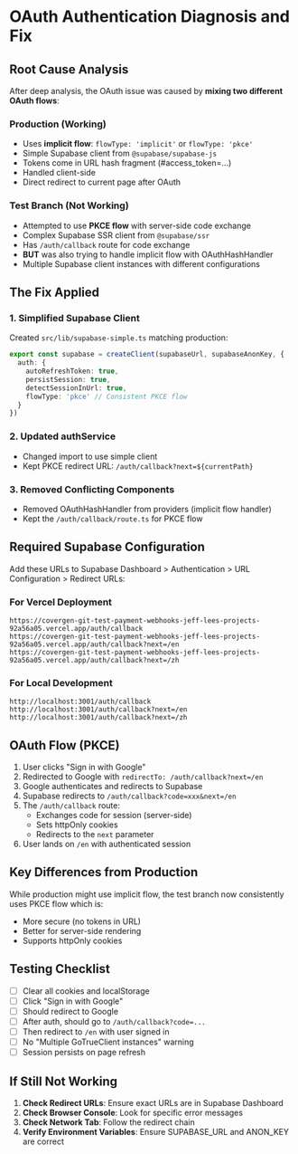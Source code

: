 # OAuth Authentication Diagnosis and Fix

## Root Cause Analysis

After deep analysis, the OAuth issue was caused by **mixing two different OAuth flows**:

### Production (Working)
- Uses **implicit flow**: `flowType: 'implicit'` or `flowType: 'pkce'`
- Simple Supabase client from `@supabase/supabase-js`
- Tokens come in URL hash fragment (#access_token=...)
- Handled client-side
- Direct redirect to current page after OAuth

### Test Branch (Not Working)
- Attempted to use **PKCE flow** with server-side code exchange
- Complex Supabase SSR client from `@supabase/ssr`
- Has `/auth/callback` route for code exchange
- **BUT** was also trying to handle implicit flow with OAuthHashHandler
- Multiple Supabase client instances with different configurations

## The Fix Applied

### 1. Simplified Supabase Client
Created `src/lib/supabase-simple.ts` matching production:
```typescript
export const supabase = createClient(supabaseUrl, supabaseAnonKey, {
  auth: {
    autoRefreshToken: true,
    persistSession: true,
    detectSessionInUrl: true,
    flowType: 'pkce' // Consistent PKCE flow
  }
})
```

### 2. Updated authService
- Changed import to use simple client
- Kept PKCE redirect URL: `/auth/callback?next=${currentPath}`

### 3. Removed Conflicting Components
- Removed OAuthHashHandler from providers (implicit flow handler)
- Kept the `/auth/callback/route.ts` for PKCE flow

## Required Supabase Configuration

Add these URLs to Supabase Dashboard > Authentication > URL Configuration > Redirect URLs:

### For Vercel Deployment
```
https://covergen-git-test-payment-webhooks-jeff-lees-projects-92a56a05.vercel.app/auth/callback
https://covergen-git-test-payment-webhooks-jeff-lees-projects-92a56a05.vercel.app/auth/callback?next=/en
https://covergen-git-test-payment-webhooks-jeff-lees-projects-92a56a05.vercel.app/auth/callback?next=/zh
```

### For Local Development
```
http://localhost:3001/auth/callback
http://localhost:3001/auth/callback?next=/en
http://localhost:3001/auth/callback?next=/zh
```

## OAuth Flow (PKCE)

1. User clicks "Sign in with Google"
2. Redirected to Google with `redirectTo: /auth/callback?next=/en`
3. Google authenticates and redirects to Supabase
4. Supabase redirects to `/auth/callback?code=xxx&next=/en`
5. The `/auth/callback` route:
   - Exchanges code for session (server-side)
   - Sets httpOnly cookies
   - Redirects to the `next` parameter
6. User lands on `/en` with authenticated session

## Key Differences from Production

While production might use implicit flow, the test branch now consistently uses PKCE flow which is:
- More secure (no tokens in URL)
- Better for server-side rendering
- Supports httpOnly cookies

## Testing Checklist

- [ ] Clear all cookies and localStorage
- [ ] Click "Sign in with Google"
- [ ] Should redirect to Google
- [ ] After auth, should go to `/auth/callback?code=...`
- [ ] Then redirect to `/en` with user signed in
- [ ] No "Multiple GoTrueClient instances" warning
- [ ] Session persists on page refresh

## If Still Not Working

1. **Check Redirect URLs**: Ensure exact URLs are in Supabase Dashboard
2. **Check Browser Console**: Look for specific error messages
3. **Check Network Tab**: Follow the redirect chain
4. **Verify Environment Variables**: Ensure SUPABASE_URL and ANON_KEY are correct